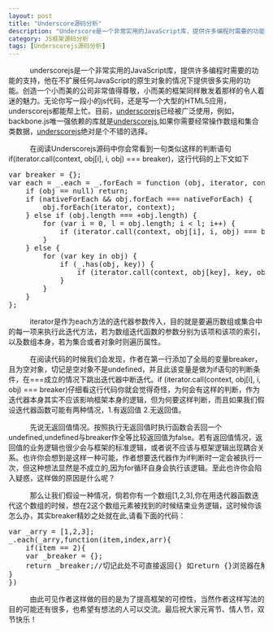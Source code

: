 ```yaml
---
layout: post
title: "Underscore源码分析"
description: "Underscore是一个非常实用的JavaScript库，提供许多编程时需要的功能的支持，他在不扩展任何JavaScript的原生对象的情况下提供很多实用的功能。创造一个小而美的公司非常值得尊敬，小而美的框架同样散发着那样的令人着迷的魅力。无论你写一段小的js代码，还是写一个大型的HTML5应用，underscore都能帮上忙。目前，underscore已经被广泛使用，例如，backbone.js唯一强依赖的库就是underscore.js,本文是对源码中if (iterator.call(context, obj[i], i, obj) === breaker)的判断语句分析"
category: JS框架源码分析
tags: [Underscorejs源码分析]
---
```



　　　underscorejs是一个非常实用的JavaScript库，提供许多编程时需要的功能的支持，他在不扩展任何JavaScript的原生对象的情况下提供很多实用的功能。创造一个小而美的公司非常值得尊敬，小而美的框架同样散发着那样的令人着迷的魅力。无论你写一段小的js代码，还是写一个大型的HTML5应用，underscorejs都能帮上忙。目前，[underscorejs](http://underscorejs.org 'underscore')已经被广泛使用，例如，backbone.js唯一强依赖的库就是[underscorejs](http://underscorejs.org 'underscore'),如果你需要经常操作数组和集合类数据，[underscorejs](http://underscorejs.org 'underscore')绝对是个不错的选择。

　　　在阅读Underscorejs源码中你会常看到一句类似这样的判断语句if(iterator.call(context, obj[i], i, obj) === breaker)，这行代码的上下文如下


<pre class="prettyprint linenums">
var breaker = {};
var each = _.each = _.forEach = function (obj, iterator, context) {
    if (obj == null) return;
    if (nativeForEach &amp;&amp; obj.forEach === nativeForEach) {
        obj.forEach(iterator, context);
    } else if (obj.length === +obj.length) {
        for (var i = 0, l = obj.length; i &lt; l; i++) {
            if (iterator.call(context, obj[i], i, obj) === breaker) return;
        }
    } else {
        for (var key in obj) {
            if (_.has(obj, key)) {
                if (iterator.call(context, obj[key], key, obj) === breaker) return;
            }
        }
    }
};	
</pre>


　　　iterator是作为each方法的迭代器参数传入，目的就是要遍历数组或集合中的每一项来执行此迭代方法，若为数组迭代函数的参数分别为该项和该项的索引，以及数组本身，若为集合或者对象时则遍历属性。

　　　在阅读代码的时候我们会发现，作者在第一行添加了全局的变量breaker，且为空对象，切记是空对象不是undefined，并且此该变量是做为if语句的判断条件，在===成立的情况下跳出迭代器中断迭代。if (iterator.call(context, obj[i], i, obj) === breaker)仔细看这行代码你就会觉得奇怪，为何会有这样的判断，作为迭代器本身其实不应该影响框架本身的逻辑，但为何要这样判断，而且如果我们假设迭代器函数可能有两种情况，1.有返回值 2.无返回值。

　　　先说无返回值情况。按照执行无返回值时执行函数会丢回一个undefined,undefined与breaker作全等比较返回值为false。若有返回值情况，返回值的业务逻辑也很少会与框架的标准逻辑，或者说不应该与框架逻辑出现耦合关系。也许你会想到是这样一种可能，作者想要迭代器作为if判断时一定会被执行一次，但这种想法显然是不成立的,因为for循环自身会执行该逻辑。至此也许你会陷入疑惑，这样做的原因是什么呢？

　　　那么让我们假设一种情况，倘若你有一个数组[1,2,3],你在用迭代器函数迭代这个数组的时候，想在2这个数组元素被找到的时候结束业务逻辑，这时候你该怎么办，其实breaker精妙之处就在此,请看下面的代码：


<pre class="prettyprint linenums">
var _arry = [1,2,3];
_.each(_arry,function(item,index,arr){
	if(item == 2){
	var _breaker = {};
	return _breaker;//切记此处不可直接返回{} 如return {}浏览器在解析词法时抛错！
}
}) 
</pre>



　　　由此可见作者这样做的目的是为了提高框架的可控性，当然作者这样写法的目的可能还有很多，也希望有想法的人可以交流。最后祝大家元宵节、情人节，双节快乐！
